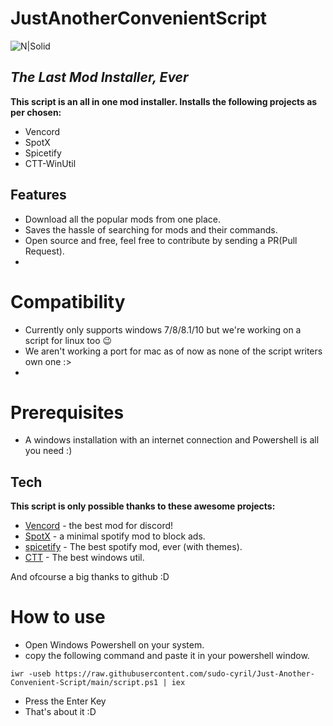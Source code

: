 # JustAnotherConvenientScript
![N|Solid](https://raw.githubusercontent.com/PowerShell/PowerShell/master/assets/ps_black_64.svg?sanitize=true)
## _The Last Mod Installer, Ever_

**This script is an all in one mod installer. Installs the following projects as per chosen:**

- Vencord
- SpotX
- Spicetify
- CTT-WinUtil

## Features
- Download all the popular mods from one place.
- Saves the hassle of searching for mods and their commands.
- Open source and free, feel free to contribute by sending a PR(Pull Request).
- 
# Compatibility
- Currently only supports windows 7/8/8.1/10 but we're working on a script for linux too 😉
- We aren't working a port for mac as of now as none of the script writers own one :>
- 
# Prerequisites
- A windows installation with an internet connection and Powershell is all you need :)
## Tech

**This script is only possible thanks to these awesome projects:**

- [Vencord](https://github.com/Vendicated/Vencord) - the best mod for discord!
- [SpotX](https://github.com/SpotX-Official/SpotX) - a minimal spotify mod to block ads.
- [spicetify](https://github.com/spicetify) - The best spotify mod, ever (with themes).
- [CTT](https://github.com/ChrisTitusTech/winutil) - The best windows util.

And ofcourse a big thanks to github :D

# How to use
- Open Windows Powershell on your system.
- copy the following command and paste it in your powershell window.
```
iwr -useb https://raw.githubusercontent.com/sudo-cyril/Just-Another-Convenient-Script/main/script.ps1 | iex
```
- Press the Enter Key
- That's about it :D
